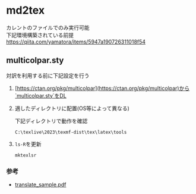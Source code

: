# md2tex
カレントのファイルでのみ実行可能  
下記環境構築されている前提  
https://qiita.com/yamatora/items/5947a190726311018f54  

## multicolpar.sty

対訳を利用する前に下記設定を行う

1. [https://ctan.org/pkg/multicolpar](https://ctan.org/pkg/multicolpar)から`multicolpar.sty`をDL
2. 適したディレクトリに配置(OS等によって異なる)

    下記ディレクトリで動作を確認

    ```
    C:\texlive\2023\texmf-dist\tex\latex\tools
    ```

3. `ls-R`を更新

    ```
    mktexlsr
    ```

### 参考

- [translate_sample.pdf](http://www.ic.daito.ac.jp/~mizutani/tex/doc/translate/translate_sample.pdf)
